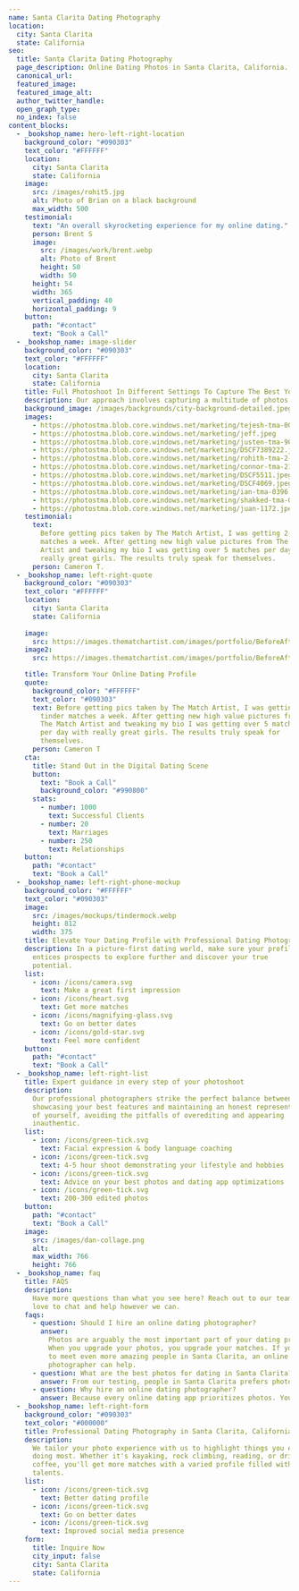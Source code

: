 ```yaml
---
name: Santa Clarita Dating Photography
location:
  city: Santa Clarita
  state: California
seo:
  title: Santa Clarita Dating Photography
  page_description: Online Dating Photos in Santa Clarita, California. Before getting my pics taken by The Match Artist, I was getting 2-3 matches a week. Now I get 30+ matches every week!
  canonical_url:
  featured_image:
  featured_image_alt:
  author_twitter_handle:
  open_graph_type:
  no_index: false
content_blocks:
  - _bookshop_name: hero-left-right-location
    background_color: "#090303"
    text_color: "#FFFFFF"
    location:
      city: Santa Clarita
      state: California
    image:
      src: /images/rohit5.jpg
      alt: Photo of Brian on a black background
      max_width: 500
    testimonial:
      text: "An overall skyrocketing experience for my online dating."
      person: Brent S
      image:
        src: /images/work/brent.webp
        alt: Photo of Brent
        height: 50
        width: 50
      height: 54
      width: 365
      vertical_padding: 40
      horizontal_padding: 9
    button:
      path: "#contact"
      text: "Book a Call"
  - _bookshop_name: image-slider
    background_color: "#090303"
    text_color: "#FFFFFF"
    location:
      city: Santa Clarita
      state: California
    title: Full Photoshoot In Different Settings To Capture The Best You
    description: Our approach involves capturing a multitude of photos to ensure we curate a selection that shows your personality, helping you stand out on dating platforms.
    background_image: /images/backgrounds/city-background-detailed.jpeg
    images:
      - https://photostma.blob.core.windows.net/marketing/tejesh-tma-0033.jpeg
      - https://photostma.blob.core.windows.net/marketing/jeff.jpeg
      - https://photostma.blob.core.windows.net/marketing/justen-tma-9079.jpeg
      - https://photostma.blob.core.windows.net/marketing/DSCF7389222.jpeg
      - https://photostma.blob.core.windows.net/marketing/rohith-tma-2-191.jpeg
      - https://photostma.blob.core.windows.net/marketing/connor-tma-210.jpeg
      - https://photostma.blob.core.windows.net/marketing/DSCF5511.jpeg
      - https://photostma.blob.core.windows.net/marketing/DSCF4069.jpeg
      - https://photostma.blob.core.windows.net/marketing/ian-tma-0396.jpeg
      - https://photostma.blob.core.windows.net/marketing/shakked-tma-06.jpeg
      - https://photostma.blob.core.windows.net/marketing/juan-1172.jpeg
    testimonial:
      text:
        Before getting pics taken by The Match Artist, I was getting 2-3 tinder
        matches a week. After getting new high value pictures from The Match
        Artist and tweaking my bio I was getting over 5 matches per day with
        really great girls. The results truly speak for themselves.
      person: Cameron T.
  - _bookshop_name: left-right-quote
    background_color: "#090303"
    text_color: "#FFFFFF"
    location:
      city: Santa Clarita
      state: California
    
    image:
      src: https://images.thematchartist.com/images/portfolio/BeforeAfter/richard-before.jpg
    image2:
      src: https://images.thematchartist.com/images/portfolio/BeforeAfter/richard-after.jpg

    title: Transform Your Online Dating Profile
    quote:
      background_color: "#FFFFFF"
      text_color: "#090303"
      text: Before getting pics taken by The Match Artist, I was getting 2-3
        tinder matches a week. After getting new high value pictures from
        The Match Artist and tweaking my bio I was getting over 5 matches
        per day with really great girls. The results truly speak for
        themselves.
      person: Cameron T
    cta:
      title: Stand Out in the Digital Dating Scene
      button:
        text: "Book a Call"
        background_color: "#990800"
      stats:
        - number: 1000
          text: Successful Clients
        - number: 20
          text: Marriages
        - number: 250
          text: Relationships
    button:
      path: "#contact"
      text: "Book a Call"
  - _bookshop_name: left-right-phone-mockup
    background_color: "#FFFFFF"
    text_color: "#090303"
    image:
      src: /images/mockups/tindermock.webp
      height: 812
      width: 375
    title: Elevate Your Dating Profile with Professional Dating Photography
    description: In a picture-first dating world, make sure your profile photo
      entices prospects to explore further and discover your true
      potential.
    list:
      - icon: /icons/camera.svg
        text: Make a great first impression
      - icon: /icons/heart.svg
        text: Get more matches
      - icon: /icons/magnifying-glass.svg
        text: Go on better dates
      - icon: /icons/gold-star.svg
        text: Feel more confident
    button:
      path: "#contact"
      text: "Book a Call"
  - _bookshop_name: left-right-list
    title: Expert guidance in every step of your photoshoot
    description:
      Our professional photographers strike the perfect balance between
      showcasing your best features and maintaining an honest representation
      of yourself, avoiding the pitfalls of overediting and appearing
      inauthentic.
    list:
      - icon: /icons/green-tick.svg
        text: Facial expression & body language coaching
      - icon: /icons/green-tick.svg
        text: 4-5 hour shoot demonstrating your lifestyle and hobbies
      - icon: /icons/green-tick.svg
        text: Advice on your best photos and dating app optimizations
      - icon: /icons/green-tick.svg
        text: 200-300 edited photos
    button:
      path: "#contact"
      text: "Book a Call"
    image:
      src: /images/dan-collage.png
      alt:
      max_width: 766
      height: 766
  - _bookshop_name: faq
    title: FAQS
    description:
      Have more questions than what you see here? Reach out to our team—we'd
      love to chat and help however we can.
    faqs:
      - question: Should I hire an online dating photographer?
        answer:
          Photos are arguably the most important part of your dating profile.
          When you upgrade your photos, you upgrade your matches. If you want
          to meet even more amazing people in Santa Clarita, an online dating
          photographer can help.
      - question: What are the best photos for dating in Santa Clarita?
        answer: From our testing, people in Santa Clarita prefers photos that are authentic. This means no professional studio photos which have obviously been posed and edited. Instead, your photos should be taken outdoors in natural light, and they should focus on your charm, personality and confidence.
      - question: Why hire an online dating photographer?
        answer: Because every online dating app prioritizes photos. You could look like Brad Pitt in real life, but if your photos suck and people can't see that - then you're not going to be matching with many people. Most people don't have great photos. So we scrap together whatever old photos we can find, add in a few bathroom selfies and hope for the best. We know these awkward photos don't do us justice, but it's all we have. An online dating photographer will help showcase all your best features. They'll highlight your charisma, charm and confidence. The'll find all your best angles, help you look natural and deliver stunning photos that will stop people in their tracks.
  - _bookshop_name: left-right-form
    background_color: "#090303"
    text_color: "#000000"
    title: Professional Dating Photography in Santa Clarita, California
    description:
      We tailor your photo experience with us to highlight things you enjoy
      doing most. Whether it's kayaking, rock climbing, reading, or drinking
      coffee, you'll get more matches with a varied profile filled with your
      talents.
    list:
      - icon: /icons/green-tick.svg
        text: Better dating profile
      - icon: /icons/green-tick.svg
        text: Go on better dates
      - icon: /icons/green-tick.svg
        text: Improved social media presence
    form:
      title: Inquire Now
      city_input: false
      city: Santa Clarita
      state: California
---
```

